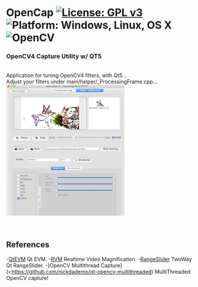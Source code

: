 # OpenCap [![License: GPL v3](https://img.shields.io/badge/License-GPLv3-blue.svg)](https://www.gnu.org/licenses/gpl-3.0) ![Platform: Windows, Linux, OS X](https://img.shields.io/badge/Platform-Win10_64%2C%20Linux%2C%20OS%20X-blue.svg) ![OpenCV](https://img.shields.io/badge/OpenCV-4.x-blue.svg) <br>
### OpenCV4 Capture Utility w/ QT5
<br>
Application for tuning OpenCV4 filters, with Qt5...<br>
Adjust your filters under main/helper/_ProcessingFrame.cpp...<br>
<img src="pic/OpenCap0516.gif" width=320>


<br>
<br>
<br>

## References <br>
  -[QtEVM](https://github.com/wzpan/QtEVM) Qt EVM.
  -[RVM](kontakt@jens-schindel.de) Realtime Video Magnification. 
  -[RangeSlider](https://github.com/nasafix-nasser/Qt-RangeSlider/) TwoWay Qt RangeSlider.
  -[OpenCV Multithread Capture](<https://github.com/nickdademo/qt-opencv-multithreaded) MultiThreaded OpenCV capture!
  
